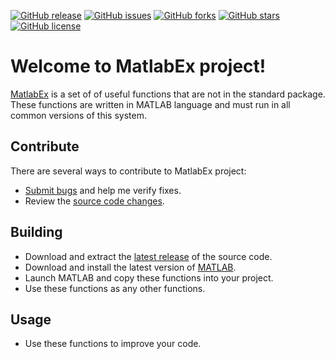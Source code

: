 [![GitHub release](https://img.shields.io/github/release/Grandbrain/MatlabEx.svg)](Grandbrain/MatlabEx/releases)
[![GitHub issues](https://img.shields.io/github/issues/Grandbrain/MatlabEx.svg)](https://github.com/Grandbrain/MatlabEx/issues)
[![GitHub forks](https://img.shields.io/github/forks/Grandbrain/MatlabEx.svg)](https://github.com/Grandbrain/MatlabEx/network/members)
[![GitHub stars](https://img.shields.io/github/stars/Grandbrain/MatlabEx.svg)](https://github.com/Grandbrain/MatlabEx/stargazers)
[![GitHub license](https://img.shields.io/github/license/Grandbrain/MatlabEx.svg)](https://github.com/Grandbrain/MatlabEx/blob/master/LICENSE)

# Welcome to MatlabEx project!

[MatlabEx](https://github.com/Grandbrain/MatlabEx) is a set of of useful functions that are not in the standard package. These functions are written in MATLAB language and must run in all common versions of this system.


## Contribute

There are several ways to contribute to MatlabEx project:
* [Submit bugs](https://github.com/Grandbrain/MatlabEx/issues) and help me verify fixes.
* Review the [source code changes](https://github.com/Grandbrain/MatlabEx/pulls).


## Building

* Download and extract the [latest release](https://github.com/Grandbrain/MatlabEx/releases) of the source code.
* Download and install the latest version of [MATLAB](http://www.mathworks.com/).
* Launch MATLAB and copy these functions into your project.
* Use these functions as any other functions.


## Usage

* Use these functions to improve your code.
